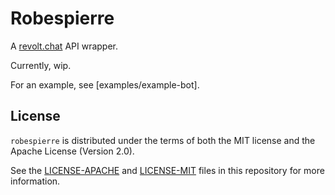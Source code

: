 # Robespierre

A [revolt.chat](https://revolt.chat) API wrapper.

Currently, wip.

For an example, see [examples/example-bot].

## License

`robespierre` is distributed under the terms of both the MIT license and the Apache License (Version 2.0).

See the [LICENSE-APACHE](LICENSE-APACHE) and [LICENSE-MIT](LICENSE-MIT) files in this repository for more information.